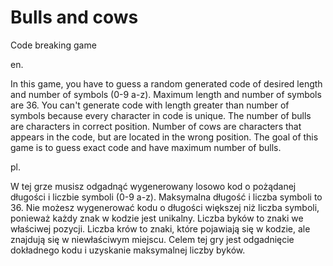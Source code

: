 # Bulls and cows
Code breaking game

en.

In this game, you have to guess a random generated code of desired length and number of symbols (0-9 a-z). Maximum length and number of symbols are 36.
You can't generate code with length greater than number of symbols because every character in code is unique.
The number of bulls are characters in correct position. Number of cows are characters that appears in the code, but are located in the wrong position.
The goal of this game is to guess exact code and have maximum number of bulls.

pl.

W tej grze musisz odgadnąć wygenerowany losowo kod o pożądanej długości i liczbie symboli (0-9 a-z). Maksymalna długość i liczba symboli to 36.
Nie możesz wygenerować kodu o długości większej niż liczba symboli, ponieważ każdy znak w kodzie jest unikalny.
Liczba byków to znaki we właściwej pozycji. Liczba krów to znaki, które pojawiają się w kodzie, ale znajdują się w niewłaściwym miejscu.
Celem tej gry jest odgadnięcie dokładnego kodu i uzyskanie maksymalnej liczby byków.
